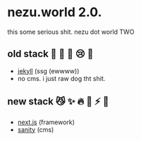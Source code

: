 # nezu.world 2.0.

this some serious shit. nezu dot world TWO

## old stack :nauseated_face: :vomiting_face: :cold_face: :cry: :snail:
- [jekyll](https://jekyllrb.com) (ssg (ewwww))
- no cms. i just raw dog tht shit.

## new stack :smirk_cat: :sparkles: :fire: :rabbit2: :zap: :dash:
- [next.js](https://nextjs.org) (framework)
- [sanity](https://sanity.io) (cms)
